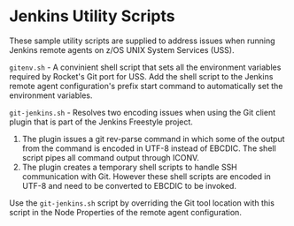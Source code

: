 # Jenkins Utility Scripts
These sample utility scripts are supplied to address issues when running Jenkins remote agents on z/OS UNIX System Services (USS).

`gitenv.sh` - A convinient shell script that sets all the environment variables required by Rocket's Git port for USS.  Add the shell script to the Jenkins remote agent configuration's prefix start command to automatically set the environment variables. 

`git-jenkins.sh` - Resolves two encoding issues when using the Git client plugin that is part of the Jenkins Freestyle project. 
1. The plugin issues a git rev-parse command in which some of the output from the command is encoded in UTF-8 instead of EBCDIC.  The shell script pipes all command output through ICONV. 
2. The plugin creates a temporary shell scripts to handle SSH communication with Git.  However these shell scripts are encoded in UTF-8 and need to be converted to EBCDIC to be invoked.

Use the `git-jenkins.sh` script by overriding the Git tool location with this script in the Node Properties of the remote agent configuration.

